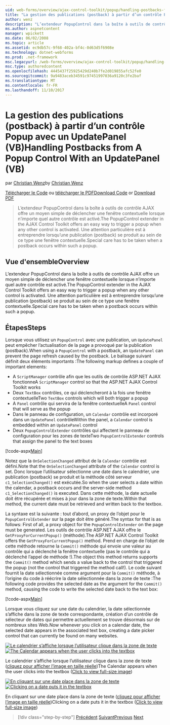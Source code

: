 ```yaml
---
uid: web-forms/overview/ajax-control-toolkit/popup/handling-postbacks-from-a-popup-control-with-an-updatepanel-vb
title: "La gestion des publications (postback) à partir d’un contrôle Popup avec un UpdatePanel (VB) | Documents Microsoft"
author: wenz
description: "L’extendeur PopupControl dans la boîte à outils de contrôle AJAX offre un moyen simple de déclencher une fenêtre contextuelle lorsque n’importe quel autre contrôle est activé. Une attention particulière doit être portée..."
ms.author: aspnetcontent
manager: wpickett
ms.date: 06/02/2008
ms.topic: article
ms.assetid: ec9db57c-9f68-402a-bf4c-0d63d5f6908e
ms.technology: dotnet-webforms
ms.prod: .net-framework
msc.legacyurl: /web-forms/overview/ajax-control-toolkit/popup/handling-postbacks-from-a-popup-control-with-an-updatepanel-vb
msc.type: authoredcontent
ms.openlocfilehash: 4445437f25925429d240b7fe2d019855afc52fe0
ms.sourcegitcommit: 9a9483aceb34591c97451997036a9120c3fe2baf
ms.translationtype: MT
ms.contentlocale: fr-FR
ms.lasthandoff: 11/10/2017
---
```

<a name="handling-postbacks-from-a-popup-control-with-an-updatepanel-vb"></a><span data-ttu-id="fe2c8-104">La gestion des publications (postback) à partir d’un contrôle Popup avec un UpdatePanel (VB)</span><span class="sxs-lookup"><span data-stu-id="fe2c8-104">Handling Postbacks from A Popup Control With an UpdatePanel (VB)</span></span>
====================
<span data-ttu-id="fe2c8-105">par [Christian Wenz](https://github.com/wenz)</span><span class="sxs-lookup"><span data-stu-id="fe2c8-105">by [Christian Wenz](https://github.com/wenz)</span></span>

<span data-ttu-id="fe2c8-106">[Télécharger le Code](http://download.microsoft.com/download/9/3/f/93f8daea-bebd-4821-833b-95205389c7d0/PopupControl2.vb.zip) ou [télécharger le PDF](http://download.microsoft.com/download/2/d/c/2dc10e34-6983-41d4-9c08-f78f5387d32b/popupcontrol2VB.pdf)</span><span class="sxs-lookup"><span data-stu-id="fe2c8-106">[Download Code](http://download.microsoft.com/download/9/3/f/93f8daea-bebd-4821-833b-95205389c7d0/PopupControl2.vb.zip) or [Download PDF](http://download.microsoft.com/download/2/d/c/2dc10e34-6983-41d4-9c08-f78f5387d32b/popupcontrol2VB.pdf)</span></span>

> <span data-ttu-id="fe2c8-107">L’extendeur PopupControl dans la boîte à outils de contrôle AJAX offre un moyen simple de déclencher une fenêtre contextuelle lorsque n’importe quel autre contrôle est activé.</span><span class="sxs-lookup"><span data-stu-id="fe2c8-107">The PopupControl extender in the AJAX Control Toolkit offers an easy way to trigger a popup when any other control is activated.</span></span> <span data-ttu-id="fe2c8-108">Une attention particulière est à entreprendre lorsqu’une publication (postback) se produit au sein de ce type une fenêtre contextuelle.</span><span class="sxs-lookup"><span data-stu-id="fe2c8-108">Special care has to be taken when a postback occurs within such a popup.</span></span>


## <a name="overview"></a><span data-ttu-id="fe2c8-109">Vue d'ensemble</span><span class="sxs-lookup"><span data-stu-id="fe2c8-109">Overview</span></span>

<span data-ttu-id="fe2c8-110">L’extendeur PopupControl dans la boîte à outils de contrôle AJAX offre un moyen simple de déclencher une fenêtre contextuelle lorsque n’importe quel autre contrôle est activé.</span><span class="sxs-lookup"><span data-stu-id="fe2c8-110">The PopupControl extender in the AJAX Control Toolkit offers an easy way to trigger a popup when any other control is activated.</span></span> <span data-ttu-id="fe2c8-111">Une attention particulière est à entreprendre lorsqu’une publication (postback) se produit au sein de ce type une fenêtre contextuelle.</span><span class="sxs-lookup"><span data-stu-id="fe2c8-111">Special care has to be taken when a postback occurs within such a popup.</span></span>

## <a name="steps"></a><span data-ttu-id="fe2c8-112">Étapes</span><span class="sxs-lookup"><span data-stu-id="fe2c8-112">Steps</span></span>

<span data-ttu-id="fe2c8-113">Lorsque vous utilisez un `PopupControl` avec une publication, un `UpdatePanel` peut empêcher l’actualisation de la page a provoqué par la publication (postback).</span><span class="sxs-lookup"><span data-stu-id="fe2c8-113">When using a `PopupControl` with a postback, an `UpdatePanel` can prevent the page refresh caused by the postback.</span></span> <span data-ttu-id="fe2c8-114">Le balisage suivant définit deux éléments importants :</span><span class="sxs-lookup"><span data-stu-id="fe2c8-114">The following markup defines a couple of important elements:</span></span>

- <span data-ttu-id="fe2c8-115">A `ScriptManager` contrôle afin que les outils de contrôle ASP.NET AJAX fonctionne</span><span class="sxs-lookup"><span data-stu-id="fe2c8-115">A `ScriptManager` control so that the ASP.NET AJAX Control Toolkit works</span></span>
- <span data-ttu-id="fe2c8-116">Deux `TextBox` contrôles, ce qui déclencheront à la fois une fenêtre contextuelle</span><span class="sxs-lookup"><span data-stu-id="fe2c8-116">Two `TextBox` controls which will both trigger a popup</span></span>
- <span data-ttu-id="fe2c8-117">A `Panel` contrôle qui servira de la fenêtre contextuelle</span><span class="sxs-lookup"><span data-stu-id="fe2c8-117">A `Panel` control that will serve as the popup</span></span>
- <span data-ttu-id="fe2c8-118">Dans le panneau de configuration, un `Calendar` contrôle est incorporé dans un `UpdatePanel` contrôle</span><span class="sxs-lookup"><span data-stu-id="fe2c8-118">Within the panel, a `Calendar` control is embedded within an `UpdatePanel` control</span></span>
- <span data-ttu-id="fe2c8-119">Deux `PopupControlExtender` contrôles qui affectent le panneau de configuration pour les zones de texte</span><span class="sxs-lookup"><span data-stu-id="fe2c8-119">Two `PopupControlExtender` controls that assign the panel to the text boxes</span></span>

[!code-aspx[Main](handling-postbacks-from-a-popup-control-with-an-updatepanel-vb/samples/sample1.aspx)]

<span data-ttu-id="fe2c8-120">Notez que la `OnSelectionChanged` attribut de la `Calendar` contrôle est défini.</span><span class="sxs-lookup"><span data-stu-id="fe2c8-120">Note that the `OnSelectionChanged` attribute of the `Calendar` control is set.</span></span> <span data-ttu-id="fe2c8-121">Donc lorsque l’utilisateur sélectionne une date dans le calendrier, une publication (postback) se produit et la méthode côté serveur `c1_SelectionChanged()` est exécutée.</span><span class="sxs-lookup"><span data-stu-id="fe2c8-121">So when the user selects a date within the calendar, a postback occurs and the server-side method `c1_SelectionChanged()` is executed.</span></span> <span data-ttu-id="fe2c8-122">Dans cette méthode, la date actuelle doit être récupérée et mises à jour dans la zone de texte.</span><span class="sxs-lookup"><span data-stu-id="fe2c8-122">Within that method, the current date must be retrieved and written back to the textbox.</span></span>

<span data-ttu-id="fe2c8-123">La syntaxe est la suivante : tout d’abord, un proxy de l’objet pour le `PopupControlExtender` sur la page doit être généré.</span><span class="sxs-lookup"><span data-stu-id="fe2c8-123">The syntax for that is as follows: First of all, a proxy object for the `PopupControlExtender` on the page must be generated.</span></span> <span data-ttu-id="fe2c8-124">Les outils de contrôle ASP.NET AJAX offre le `GetProxyForCurrentPopup()` (méthode).</span><span class="sxs-lookup"><span data-stu-id="fe2c8-124">The ASP.NET AJAX Control Toolkit offers the `GetProxyForCurrentPopup()` method.</span></span> <span data-ttu-id="fe2c8-125">Prend en charge de l’objet de cette méthode retourne la `Commit()` méthode qui envoie une valeur au contrôle qui a déclenché la fenêtre contextuelle (pas le contrôle qui a déclenché l’appel de méthode !).</span><span class="sxs-lookup"><span data-stu-id="fe2c8-125">The object this method returns supports the `Commit()` method which sends a value back to the control that triggered the popup (not the control that triggered the method call!).</span></span> <span data-ttu-id="fe2c8-126">Le code suivant fournit la date sélectionnée comme argument pour la `Commit()` méthode, à l’origine du code à réécrire la date sélectionnée dans la zone de texte :</span><span class="sxs-lookup"><span data-stu-id="fe2c8-126">The following code provides the selected date as the argument for the `Commit()` method, causing the code to write the selected date back to the text box:</span></span>

[!code-aspx[Main](handling-postbacks-from-a-popup-control-with-an-updatepanel-vb/samples/sample2.aspx)]

<span data-ttu-id="fe2c8-127">Lorsque vous cliquez sur une date du calendrier, la date sélectionnée s’affiche dans la zone de texte correspondante, création d’un contrôle de sélecteur de dates qui permettre actuellement se trouve désormais sur de nombreux sites Web.</span><span class="sxs-lookup"><span data-stu-id="fe2c8-127">Now whenever you click on a calendar date, the selected date appears in the associated text box, creating a date picker control that can currently be found on many websites.</span></span>


<span data-ttu-id="fe2c8-128">[![Le calendrier s’affiche lorsque l’utilisateur clique dans la zone de texte](handling-postbacks-from-a-popup-control-with-an-updatepanel-vb/_static/image2.png)](handling-postbacks-from-a-popup-control-with-an-updatepanel-vb/_static/image1.png)</span><span class="sxs-lookup"><span data-stu-id="fe2c8-128">[![The Calendar appears when the user clicks into the textbox](handling-postbacks-from-a-popup-control-with-an-updatepanel-vb/_static/image2.png)](handling-postbacks-from-a-popup-control-with-an-updatepanel-vb/_static/image1.png)</span></span>

<span data-ttu-id="fe2c8-129">Le calendrier s’affiche lorsque l’utilisateur clique dans la zone de texte ([cliquez pour afficher l’image en taille réelle](handling-postbacks-from-a-popup-control-with-an-updatepanel-vb/_static/image3.png))</span><span class="sxs-lookup"><span data-stu-id="fe2c8-129">The Calendar appears when the user clicks into the textbox ([Click to view full-size image](handling-postbacks-from-a-popup-control-with-an-updatepanel-vb/_static/image3.png))</span></span>


<span data-ttu-id="fe2c8-130">[![En cliquant sur une date place dans la zone de texte](handling-postbacks-from-a-popup-control-with-an-updatepanel-vb/_static/image5.png)](handling-postbacks-from-a-popup-control-with-an-updatepanel-vb/_static/image4.png)</span><span class="sxs-lookup"><span data-stu-id="fe2c8-130">[![Clicking on a date puts it in the textbox](handling-postbacks-from-a-popup-control-with-an-updatepanel-vb/_static/image5.png)](handling-postbacks-from-a-popup-control-with-an-updatepanel-vb/_static/image4.png)</span></span>

<span data-ttu-id="fe2c8-131">En cliquant sur une date place dans la zone de texte ([cliquez pour afficher l’image en taille réelle](handling-postbacks-from-a-popup-control-with-an-updatepanel-vb/_static/image6.png))</span><span class="sxs-lookup"><span data-stu-id="fe2c8-131">Clicking on a date puts it in the textbox ([Click to view full-size image](handling-postbacks-from-a-popup-control-with-an-updatepanel-vb/_static/image6.png))</span></span>

>[!div class="step-by-step"]
<span data-ttu-id="fe2c8-132">[Précédent](using-multiple-popup-controls-vb.md)
[Suivant](handling-postbacks-from-a-popup-control-without-an-updatepanel-vb.md)</span><span class="sxs-lookup"><span data-stu-id="fe2c8-132">[Previous](using-multiple-popup-controls-vb.md)
[Next](handling-postbacks-from-a-popup-control-without-an-updatepanel-vb.md)</span></span>
